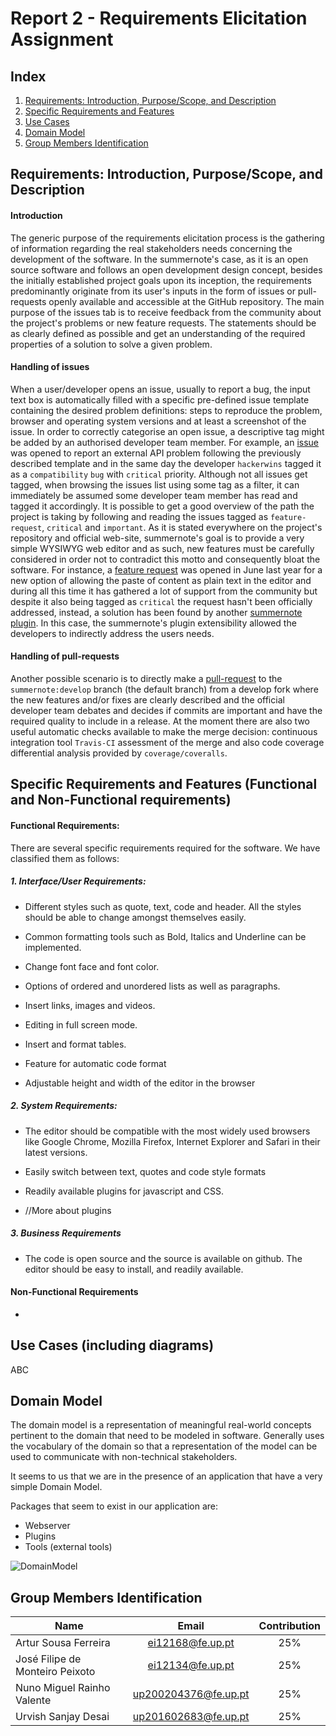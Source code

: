 # Report 2 - Requirements Elicitation Assignment 
## Index
1. [Requirements: Introduction, Purpose/Scope, and Description](#Requirements)
2. [Specific Requirements and Features](#SpecificReq)
3. [Use Cases](#UseCases)
4. [Domain Model](#DomainModel)
5. [Group Members Identification](#Group)

<a name="Requirements"> </a>
## Requirements: Introduction, Purpose/Scope, and Description

#### Introduction
The generic purpose of the requirements elicitation process is the gathering of information regarding the real stakeholders needs concerning the development of the software. In the summernote's case, as it is an open source software and follows an open development design concept, besides the initially established project goals upon its inception, the requirements predominantly originate from its user's inputs in the form of issues or pull-requests openly available and accessible at the GitHub repository. The main purpose of the issues tab is to receive feedback from the community about the project's problems or new feature requests. The statements should be as clearly defined as possible and get an understanding of the required properties of a solution to solve a given problem.

#### Handling of issues
When a user/developer opens an issue, usually to report a bug, the input text box is automatically filled with a specific pre-defined issue template containing the desired problem definitions: steps to reproduce the problem, browser and operating system versions and at least a screenshot of the issue. In order to correctly categorise an open issue, a descriptive tag might be added by an authorised developer team member. For example, an [issue](https://github.com/summernote/summernote/issues/1496) was opened to report an external API problem following the previously described template and in the same day the developer `hackerwins` tagged it as a `compatibility` `bug` with `critical` priority. Although not all issues get tagged, when browsing the issues list using some tag as a filter, it can immediately be assumed some developer team member has read and tagged it accordingly. It is possible to get a good overview of the path the project is taking by following and reading the issues tagged as `feature-request`, `critical` and `important`. As it is stated everywhere on the project's repository and official web-site, summernote's goal is to provide a very simple WYSIWYG web editor and as such, new features must be carefully considered in order not to contradict this motto and consequently bloat the software. For instance, a [feature request](https://github.com/summernote/summernote/issues/1168) was opened in June last year for a new option of allowing the paste of content as plain text in the editor and during all this time it has gathered a lot of support from the community but despite it also being tagged as `critical` the request hasn't been officially addressed, instead, a solution has been found by another [summernote plugin](https://github.com/StudioJunkyard/summernote-cleaner). In this case, the summernote's plugin extensibility allowed the developers to indirectly address the users needs. 

#### Handling of pull-requests
Another possible scenario is to directly make a [pull-request](https://github.com/summernote/summernote/pull/732) to the `summernote:develop` branch (the default branch) from a develop fork where the new features and/or fixes are clearly described and the official developer team debates and decides if commits are important and have the required quality to include in a release. At the moment there are also two useful automatic checks available to make the merge decision: continuous integration tool `Travis-CI` assessment of the merge and also code coverage differential analysis provided by `coverage/coveralls`.

<a name="SpecificReq"> </a>
## Specific Requirements and Features (Functional and Non-Functional requirements) 

#### Functional Requirements:

There are several specific requirements required for the software. We have classified them as follows:

##### 1. Interface/User Requirements:

- Different styles such as quote, text, code and header. All the styles should be able to change amongst themselves easily.

- Common formatting tools such as Bold, Italics and Underline can be implemented.

- Change font face and font color.

- Options of ordered and unordered lists as well as paragraphs.

- Insert links, images and videos.

- Editing in full screen mode.

- Insert and format tables.

- Feature for automatic code format

- Adjustable height and width of the editor in the browser

##### 2. System Requirements:

- The editor should be compatible with the most widely used browsers like Google Chrome, Mozilla Firefox, Internet Explorer and Safari in their latest versions.

- Easily switch between text, quotes and code style formats

- Readily available plugins for javascript and CSS.

- //More about plugins

##### 3. Business Requirements

- The code is open source and the source is available on github. The editor should be easy to install, and readily available.

#### Non-Functional Requirements

-


<a name="UseCases"> </a>
## Use Cases (including diagrams) 
ABC

<a name="DomainModel"> </a>
## Domain Model 

The domain model is a representation of meaningful real-world concepts pertinent to the domain that need to be modeled in software. Generally uses the vocabulary of the domain so that a representation of the model can be used to communicate with non-technical stakeholders.

It seems to us that we are in the presence of an application that have a very simple Domain Model.


Packages that seem to exist in our application are:
- Webserver
- Plugins
- Tools (external tools)

![DomainModel](resources/domain-model.png?raw=true "Domain Model")

<a name="Group"> </a>
## Group Members Identification 

|               Name              |         Email        | Contribution |
|---------------------------------|:--------------------:|:------------:|
| Artur Sousa Ferreira            | ei12168@fe.up.pt     |      25%     |
| José Filipe de Monteiro Peixoto | ei12134@fe.up.pt     |      25%     |
| Nuno Miguel Rainho Valente      | up200204376@fe.up.pt |      25%     |
| Urvish Sanjay Desai                    | up201602683@fe.up.pt |      25%     |
